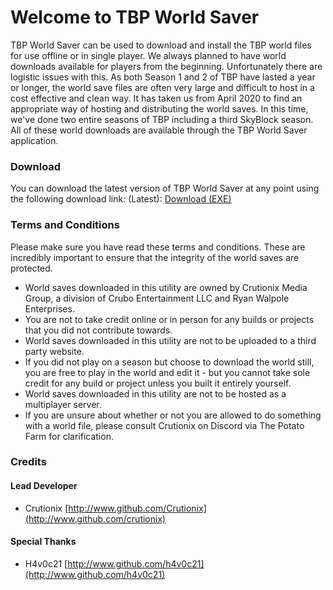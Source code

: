 # Welcome to TBP World Saver
 TBP World Saver can be used to download and install the TBP world files for use offline or in single player. We always planned to have world downloads available for players from the beginning. Unfortunately there are logistic issues with this. As both Season 1 and 2 of TBP have lasted a year or longer, the world save files are often very large and difficult to host in a cost effective and clean way.
 It has taken us from April 2020 to find an appropriate way of hosting and distributing the world saves. In this time, we've done two entire seasons of TBP including a third SkyBlock season. All of these world downloads are available through the TBP World Saver application.
 
### Download
You can download the latest version of TBP World Saver at any point using the following download link:
(Latest): [Download (EXE)](https://www.ryanwalpole.com/h/tbpsaver/latest.exe)
 
### Terms and Conditions
Please make sure you have read these terms and conditions. These are incredibly important to ensure that the integrity of the world saves are protected.
- World saves downloaded in this utility are owned by Crutionix Media Group, a division of Crubo Entertainment LLC and Ryan Walpole Enterprises.
- You are not to take credit online or in person for any builds or projects that you did not contribute towards.
- World saves downloaded in this utility are not to be uploaded to a third party website.
- If you did not play on a season but choose to download the world still, you are free to play in the world and edit it - but you cannot take sole credit for any build or project unless you built it entirely yourself.
- World saves downloaded in this utility are not to be hosted as a multiplayer server.
- If you are unsure about whether or not you are allowed to do something with a world file, please consult Crutionix on Discord via The Potato Farm for clarification.

### Credits
#### Lead Developer
 - Crutionix [http://www.github.com/Crutionix](http://www.github.com/crutionix)
#### Special Thanks
 - H4v0c21 [http://www.github.com/h4v0c21](http://www.github.com/h4v0c21)
